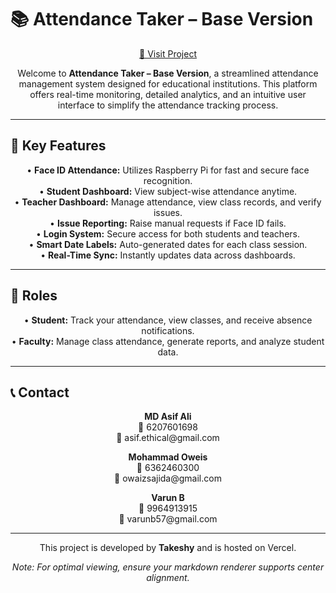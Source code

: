 <p align="center">
  <h1>📚 Attendance Taker – Base Version</h1>
</p>

<p align="center">
  <a href="https://attendance-taker-base-version.vercel.app/">🚀 Visit Project</a>
</p>

<p align="center">
  Welcome to <strong>Attendance Taker – Base Version</strong>, a streamlined attendance management system designed for educational institutions. This platform offers real-time monitoring, detailed analytics, and an intuitive user interface to simplify the attendance tracking process.
</p>

---

<p align="center">
  <h2>🔑 Key Features</h2>
</p>

<p align="center">
  • <strong>Face ID Attendance:</strong> Utilizes Raspberry Pi for fast and secure face recognition.<br>
  • <strong>Student Dashboard:</strong> View subject-wise attendance anytime.<br>
  • <strong>Teacher Dashboard:</strong> Manage attendance, view class records, and verify issues.<br>
  • <strong>Issue Reporting:</strong> Raise manual requests if Face ID fails.<br>
  • <strong>Login System:</strong> Secure access for both students and teachers.<br>
  • <strong>Smart Date Labels:</strong> Auto-generated dates for each class session.<br>
  • <strong>Real-Time Sync:</strong> Instantly updates data across dashboards.
</p>

---

<p align="center">
  <h2>👥 Roles</h2>
</p>

<p align="center">
  • <strong>Student:</strong> Track your attendance, view classes, and receive absence notifications.<br>
  • <strong>Faculty:</strong> Manage class attendance, generate reports, and analyze student data.
</p>

---

<p align="center">
  <h2>📞 Contact</h2>
</p>

<p align="center">
  <strong>MD Asif Ali</strong><br>
  📱 6207601698<br>
  📧 asif.ethical@gmail.com
</p>

<p align="center">
  <strong>Mohammad Oweis</strong><br>
  📱 6362460300<br>
  📧 owaizsajida@gmail.com
</p>

<p align="center">
  <strong>Varun B</strong><br>
  📱 9964913915<br>
  📧 varunb57@gmail.com
</p>

---

<p align="center">
  This project is developed by <strong>Takeshy</strong> and is hosted on Vercel.
</p>

<p align="center">
  <em>Note: For optimal viewing, ensure your markdown renderer supports center alignment.</em>
</p>
